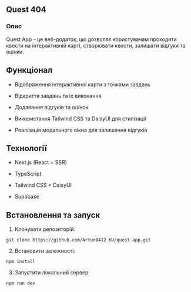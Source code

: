 ## Quest 404

### Опис

Quest App - це веб-додаток, що дозволяє користувачам проходити квести на інтерактивній карті, створювати квести, залишати відгуки та оцінки.

## Функціонал

- Відображення інтерактивної карти з точками завдань

- Відкриття завдань та їх виконання

- Додавання відгуків та оцінок

- Використання Tailwind CSS та DaisyUI для стилізації

- Реалізація модального вікна для залишення відгуків

## Технології

- Next.js (React + SSR)

- TypeScript

- Tailwind CSS + DaisyUI

- Supabase

## Встановлення та запуск

1. Клонувати репозиторій:

 ```
git clone https://github.com/Artur0412-KU/quest-app.git
```

2. Встановити залежності:

```
npm install
```

3. Запустити локальний сервер:

```
npm run dev
```